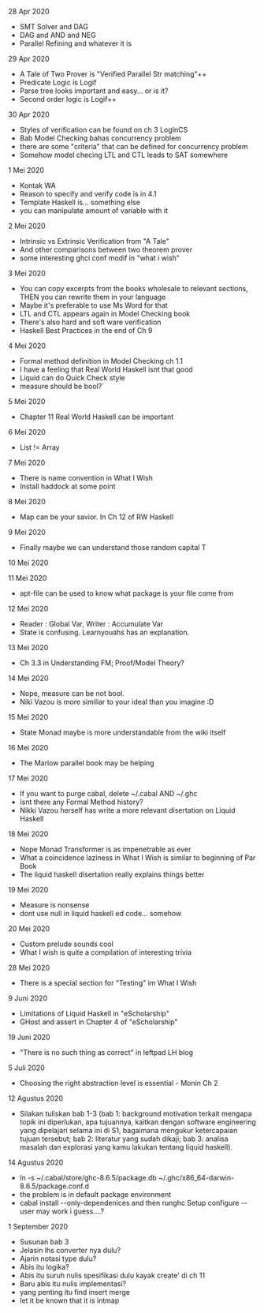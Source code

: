 28 Apr 2020
* SMT Solver and DAG
* DAG and AND and NEG
* Parallel Refining and whatever it is

29 Apr 2020
* A Tale of Two Prover is "Verified Parallel Str matching"++
* Predicate Logic is Logif
* Parse tree looks important and easy... or is it?
* Second order logic is Logif++

30 Apr 2020
* Styles of verification can be found on ch 3 LogInCS
* Bab Model Checking bahas concurrency problem
* there are some "criteria" that can be defined for concurrency problem
* Somehow model checing LTL and CTL leads to SAT somewhere

1 Mei 2020
* Kontak WA
* Reason to specify and verify code is in 4.1
* Template Haskell is... something else
* you can manipulate amount of variable with it

2 Mei 2020
* Intrinsic vs Extrinsic Verification from "A Tale"
* And other comparisons between two theorem prover
* some interesting ghci conf modif in "what i wish"

3 Mei 2020
* You can copy excerpts from the books wholesale to relevant sections, THEN you
  can rewrite them in your language
* Maybe it's preferable to use Ms Word for that
* LTL and CTL appears again in Model Checking book
* There's also hard and soft ware verification
* Haskell Best Practices in the end of Ch 9

4 Mei 2020
* Formal method definition in Model Checking ch 1.1
* I have a feeling that Real World Haskell isnt that good
* Liquid can do Quick Check style 
* measure should be bool?`

5 Mei 2020
* Chapter 11 Real World Haskell can be important

6 Mei 2020
* List != Array

7 Mei 2020
* There is name convention in What I Wish
* Install haddock at some point

8 Mei 2020
* Map can be your savior. In Ch 12 of RW Haskell

9 Mei 2020
* Finally maybe we can understand those random capital T

10 Mei 2020

11 Mei 2020
* apt-file can be used to know what package is your file come from

12 Mei 2020
* Reader : Global Var, Writer : Accumulate Var
* State is confusing. Learnyouahs has an explanation.

13 Mei 2020
* Ch 3.3 in Understanding FM; Proof/Model Theory?

14 Mei 2020
* Nope, measure can be not bool.
* Niki Vazou is more similiar to your ideal than you imagine :D

15 Mei 2020
* State Monad maybe is more understandable from the wiki itself

16 Mei 2020
* The Marlow parallel book may be helping

17 Mei 2020
* If you want to purge cabal, delete ~/.cabal AND ~/.ghc
* Isnt there any Formal Method history?
* Nikki Vazou herself has write a more relevant disertation on Liquid Haskell

18 Mei 2020
* Nope Monad Transformer is as impenetrable as ever
* What a coincidence laziness in What I Wish is similar to beginning of Par
  Book
* The liquid haskell disertation really explains things better

19 Mei 2020
* Measure is nonsense
* dont use null in liquid haskell ed code... somehow

20 Mei 2020
* Custom prelude sounds cool
* What I wish is quite a compilation of interesting trivia

28 Mei 2020
* There is a special section for "Testing" im What I Wish

9 Juni 2020
* Limitations of Liquid Haskell in "eScholarship"
* GHost and assert in Chapter 4 of "eScholarship"

19 Juni 2020
* "There is no such thing as correct" in leftpad LH blog

5 Juli 2020
* Choosing the right abstraction level is essential - Monin Ch 2

12 Agustus 2020
* Silakan tuliskan bab 1-3 (bab 1: background motivation terkait mengapa topik
  ini diperlukan, apa tujuannya, kaitkan dengan software engineering yang
  dipelajari selama ini di S1, bagaimana mengukur ketercapaian tujuan tersebut;
  bab 2: literatur yang sudah dikaji; bab 3: analisa masalah dan explorasi yang
  kamu lakukan tentang liquid haskell).

14 Agustus 2020
* ln -s ~/.cabal/store/ghc-8.6.5/package.db
  ~/.ghc/x86_64-darwin-8.6.5/package.conf.d
* the problem is in default package environment
* cabal install <pandoc> --only-dependenices and then
  runghc Setup configure --user may work i guess....?

1 September 2020
* Susunan bab 3
* Jelasin lhs converter nya dulu?
* Ajarin notasi type dulu?
* Abis itu logika?
* Abis itu suruh nulis spesifikasi dulu kayak create' di ch 11
* Baru abis itu nulis implementasi?
* yang penting itu find insert merge
* let it be known that it is intmap
